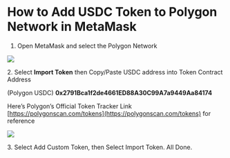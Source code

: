 # How to Add USDC Token to Polygon Network in MetaMask



1. Open MetaMask and select the Polygon Network

![](https://miro.medium.com/max/479/0\*hImoj-W4tss4PGQT)

2\. Select **Import Token** then Copy/Paste USDC address into Token Contract Address

(Polygon USDC) **0x2791Bca1f2de4661ED88A30C99A7a9449Aa84174**

Here’s Polygon’s Official Token Tracker Link [https://polygonscan.com/tokens](https://polygonscan.com/tokens) for reference

![](https://miro.medium.com/max/478/0\*WOK2tLBLMlIjbjP2)

3\. Select Add Custom Token, then Select Import Token. All Done.

